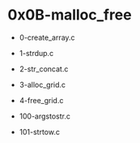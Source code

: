 # 0x0B-malloc\_free

* 0-create\_array.c

* 1-strdup.c

* 2-str\_concat.c

* 3-alloc\_grid.c

* 4-free\_grid.c

* 100-argstostr.c

* 101-strtow.c

